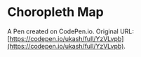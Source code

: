 # Choropleth Map

A Pen created on CodePen.io. Original URL: [https://codepen.io/ukash/full/YzVLvpb](https://codepen.io/ukash/full/YzVLvpb).


